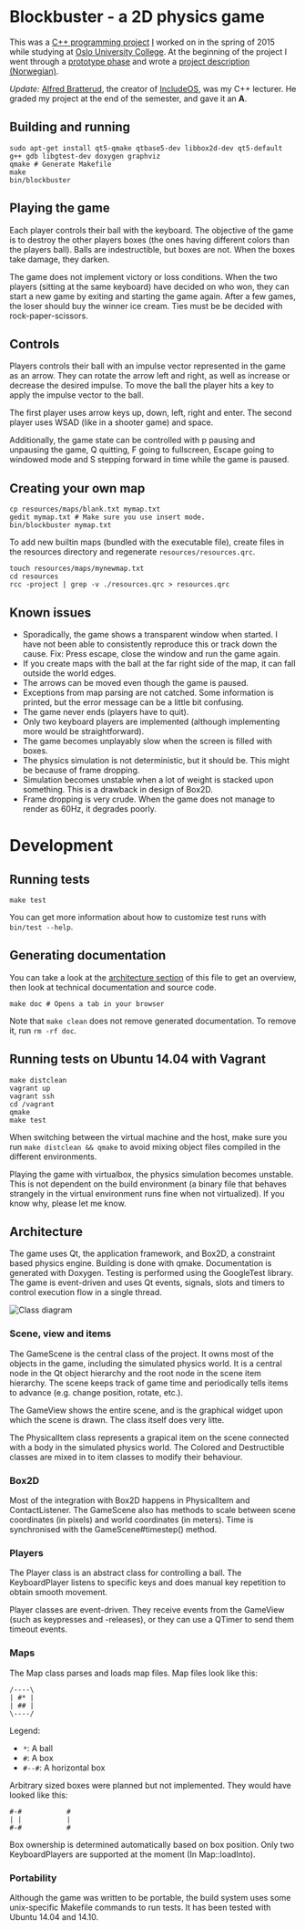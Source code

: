 # Blockbuster - a 2D physics game

This was a [C++ programming project](https://github.com/hioa-cs/cpp_v2015/blob/master/prosjektoppgave/prosjektoppgave.md)
[I](http://github.com/matiashf) worked on in the spring of 2015 while studying at [Oslo University College](http://www.hioa.no/). At the
beginning of the project I went through a [prototype phase](prototype.md)
and wrote a [project description (Norwegian)](prosjektbeskrivelse.md).

_Update:_ [Alfred Bratterud](https://github.com/alfred-bratterud), the creator of [IncludeOS](https://github.com/hioa-cs/IncludeOS), was my C++ lecturer. He graded my project at the end of the semester, and gave it an **A**.

## Building and running

```shell
sudo apt-get install qt5-qmake qtbase5-dev libbox2d-dev qt5-default g++ gdb libgtest-dev doxygen graphviz
qmake # Generate Makefile
make
bin/blockbuster
```

## Playing the game

Each player controls their ball with the keyboard. The objective of
the game is to destroy the other players boxes (the ones having
different colors than the players ball). Balls are indestructible, but
boxes are not. When the boxes take damage, they darken.

The game does not implement victory or loss conditions. When the two
players (sitting at the same keyboard) have decided on who won, they
can start a new game by exiting and starting the game again. After a
few games, the loser should buy the winner ice cream. Ties must be be
decided with rock-paper-scissors.

## Controls

Players controls their ball with an impulse vector represented in the
game as an arrow. They can rotate the arrow left and right, as well as
increase or decrease the desired impulse. To move the ball the player
hits a key to apply the impulse vector to the ball.

The first player uses arrow keys up, down, left, right and enter. The
second player uses WSAD (like in a shooter game) and space.

Additionally, the game state can be controlled with p pausing and
unpausing the game, Q quitting, F going to fullscreen, Escape going to
windowed mode and S stepping forward in time while the game is paused.

## Creating your own map

```shell
cp resources/maps/blank.txt mymap.txt
gedit mymap.txt # Make sure you use insert mode.
bin/blockbuster mymap.txt
```

To add new builtin maps (bundled with the executable file), create
files in the resources directory and regenerate `resources/resources.qrc`.

```shell
touch resources/maps/mynewmap.txt
cd resources
rcc -project | grep -v ./resources.qrc > resources.qrc
```

## Known issues

* Sporadically, the game shows a transparent window when started. I
  have not been able to consistently reproduce this or track down the
  cause. Fix: Press escape, close the window and run the game again.
* If you create maps with the ball at the far right side of the map,
  it can fall outside the world edges.
* The arrows can be moved even though the game is paused.
* Exceptions from map parsing are not catched. Some information is
  printed, but the error message can be a little bit confusing.
* The game never ends (players have to quit).
* Only two keyboard players are implemented (although implementing
  more would be straightforward).
* The game becomes unplayably slow when the screen is filled with boxes.
* The physics simulation is not deterministic, but it should be. This
  might be because of frame dropping.
* Simulation becomes unstable when a lot of weight is stacked upon
  something. This is a drawback in design of Box2D.
* Frame dropping is very crude. When the game does not manage to
  render as 60Hz, it degrades poorly.

# Development

## Running tests

```shell
make test
```

You can get more information about how to customize test runs with
`bin/test --help`.

## Generating documentation

You can take a look at the [architecture section](#architecture) of
this file to get an overview, then look at technical documentation and
source code.

```shell
make doc # Opens a tab in your browser
```

Note that `make clean` does not remove generated documentation. To
remove it, run `rm -rf doc`.

## Running tests on Ubuntu 14.04 with Vagrant

```shell
make distclean
vagrant up
vagrant ssh
cd /vagrant
qmake
make test
```

When switching between the virtual machine and the host, make sure you
run `make distclean && qmake` to avoid mixing object files compiled in
the different environments.

Playing the game with virtualbox, the physics simulation becomes
unstable. This is not dependent on the build environment (a binary
file that behaves strangely in the virtual environment runs fine when
not virtualized). If you know why, please let me know.

## Architecture

The game uses Qt, the application framework, and Box2D, a constraint
based physics engine. Building is done with qmake. Documentation is
generated with Doxygen. Testing is performed using the GoogleTest
library. The game is event-driven and uses Qt events, signals, slots
and timers to control execution flow in a single thread.

![Class diagram](classes.png)

### Scene, view and items

The GameScene is the central class of the project. It owns most of the
objects in the game, including the simulated physics world. It is a
central node in the Qt object hierarchy and the root node in the scene
item hierarchy. The scene keeps track of game time and periodically
tells items to advance (e.g. change position, rotate, etc.).

The GameView shows the entire scene, and is the graphical widget upon
which the scene is drawn. The class itself does very litte.

The PhysicalItem class represents a grapical item on the scene
connected with a body in the simulated physics world. The Colored and
Destructible classes are mixed in to item classes to modify their
behaviour.

### Box2D

Most of the integration with Box2D happens in PhysicalItem and
ContactListener. The GameScene also has methods to scale between scene
coordinates (in pixels) and world coordinates (in meters). Time is
synchronised with the GameScene#timestep() method.

### Players

The Player class is an abstract class for controlling a ball. The
KeyboardPlayer listens to specific keys and does manual key repetition
to obtain smooth movement.

Player classes are event-driven. They receive events from the GameView
(such as keypresses and -releases), or they can use a QTimer to send
them timeout events.

### Maps

The Map class parses and loads map files. Map files look like this:

```
/----\
| #* |
| ## |
\----/
```

Legend:
* `*`: A ball
* `#`: A box
* `#--#`: A horizontal box

Arbitrary sized boxes were planned but not implemented. They would
have looked like this:

```
#-#           #
| |           |
#-#           #
```

Box ownership is determined automatically based on box position. Only
two KeyboardPlayers are supported at the moment (In Map::loadInto).

### Portability

Although the game was written to be portable, the build system uses
some unix-specific Makefile commands to run tests. It has been tested
with Ubuntu 14.04 and 14.10.

